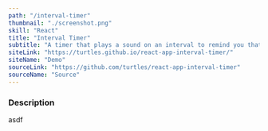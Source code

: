 ```yaml
---
path: "/interval-timer"
thumbnail: "./screenshot.png"
skill: "React"
title: "Interval Timer"
subtitle: "A timer that plays a sound on an interval to remind you that it is running."
siteLink: "https://turtles.github.io/react-app-interval-timer/"
siteName: "Demo"
sourceLink: "https://github.com/turtles/react-app-interval-timer"
sourceName: "Source"
---
```


### Description

asdf
